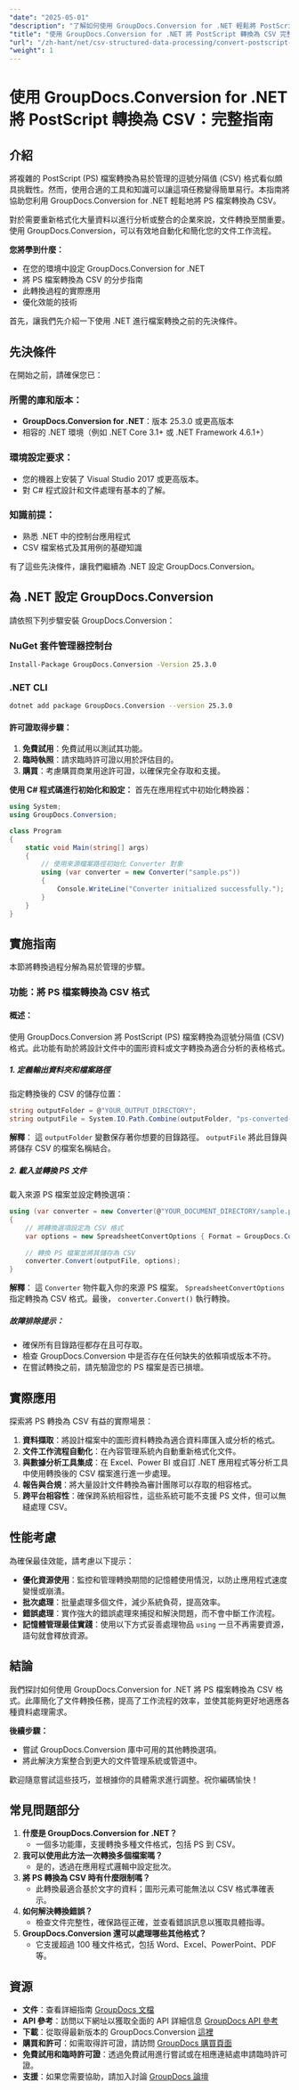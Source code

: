 ```yaml
---
"date": "2025-05-01"
"description": "了解如何使用 GroupDocs.Conversion for .NET 輕鬆將 PostScript 檔案轉換為 CSV 格式。本詳細指南將協助您簡化文件工作流程並增強資料處理能力。"
"title": "使用 GroupDocs.Conversion for .NET 將 PostScript 轉換為 CSV 完整指南"
"url": "/zh-hant/net/csv-structured-data-processing/convert-postscript-to-csv-groupdocs-conversion-net/"
"weight": 1
---
```


# 使用 GroupDocs.Conversion for .NET 將 PostScript 轉換為 CSV：完整指南

## 介紹
將複雜的 PostScript (PS) 檔案轉換為易於管理的逗號分隔值 (CSV) 格式看似頗具挑戰性。然而，使用合適的工具和知識可以讓這項任務變得簡單易行。本指南將協助您利用 GroupDocs.Conversion for .NET 輕鬆地將 PS 檔案轉換為 CSV。

對於需要重新格式化大量資料以進行分析或整合的企業來說，文件轉換至關重要。使用 GroupDocs.Conversion，可以有效地自動化和簡化您的文件工作流程。

**您將學到什麼：**
- 在您的環境中設定 GroupDocs.Conversion for .NET
- 將 PS 檔案轉換為 CSV 的分步指南
- 此轉換過程的實際應用
- 優化效能的技術

首先，讓我們先介紹一下使用 .NET 進行檔案轉換之前的先決條件。

## 先決條件
在開始之前，請確保您已：

### 所需的庫和版本：
- **GroupDocs.Conversion for .NET**：版本 25.3.0 或更高版本
- 相容的 .NET 環境（例如 .NET Core 3.1+ 或 .NET Framework 4.6.1+）

### 環境設定要求：
- 您的機器上安裝了 Visual Studio 2017 或更高版本。
- 對 C# 程式設計和文件處理有基本的了解。

### 知識前提：
- 熟悉 .NET 中的控制台應用程式
- CSV 檔案格式及其用例的基礎知識

有了這些先決條件，讓我們繼續為 .NET 設定 GroupDocs.Conversion。

## 為 .NET 設定 GroupDocs.Conversion
請依照下列步驟安裝 GroupDocs.Conversion：

### NuGet 套件管理器控制台
```bash
Install-Package GroupDocs.Conversion -Version 25.3.0
```

### .NET CLI
```bash
dotnet add package GroupDocs.Conversion --version 25.3.0
```

#### 許可證取得步驟：
1. **免費試用**：免費試用以測試其功能。
2. **臨時執照**：請求臨時許可證以用於評估目的。
3. **購買**：考慮購買商業用途許可證，以確保完全存取和支援。

**使用 C# 程式碼進行初始化和設定：**
首先在應用程式中初始化轉換器：

```csharp
using System;
using GroupDocs.Conversion;

class Program
{
    static void Main(string[] args)
    {
        // 使用來源檔案路徑初始化 Converter 對象
        using (var converter = new Converter("sample.ps"))
        {
            Console.WriteLine("Converter initialized successfully.");
        }
    }
}
```

## 實施指南
本節將轉換過程分解為易於管理的步驟。

### 功能：將 PS 檔案轉換為 CSV 格式
#### 概述：
使用 GroupDocs.Conversion 將 PostScript (PS) 檔案轉換為逗號分隔值 (CSV) 格式。此功能有助於將設計文件中的圖形資料或文字轉換為適合分析的表格格式。

##### 1. 定義輸出資料夾和檔案路徑
指定轉換後的 CSV 的儲存位置：

```csharp
string outputFolder = @"YOUR_OUTPUT_DIRECTORY";
string outputFile = System.IO.Path.Combine(outputFolder, "ps-converted-to.csv");
```

**解釋**： 這 `outputFolder` 變數保存著你想要的目錄路徑。 `outputFile` 將此目錄與將儲存 CSV 的檔案名稱結合。

##### 2. 載入並轉換 PS 文件
載入來源 PS 檔案並設定轉換選項：

```csharp
using (var converter = new Converter(@"YOUR_DOCUMENT_DIRECTORY/sample.ps"))
{
    // 將轉換選項設定為 CSV 格式
    var options = new SpreadsheetConvertOptions { Format = GroupDocs.Conversion.FileTypes.SpreadsheetFileType.Csv };
    
    // 轉換 PS 檔案並將其儲存為 CSV
    converter.Convert(outputFile, options);
}
```

**解釋**： 這 `Converter` 物件載入你的來源 PS 檔案。 `SpreadsheetConvertOptions` 指定轉換為 CSV 格式。最後， `converter.Convert()` 執行轉換。

##### 故障排除提示：
- 確保所有目錄路徑都存在且可存取。
- 檢查 GroupDocs.Conversion 中是否存在任何缺失的依賴項或版本不符。
- 在嘗試轉換之前，請先驗證您的 PS 檔案是否已損壞。

## 實際應用
探索將 PS 轉換為 CSV 有益的實際場景：
1. **資料擷取**：將設計檔案中的圖形資料轉換為適合資料庫匯入或分析的格式。
2. **文件工作流程自動化**：在內容管理系統內自動重新格式化文件。
3. **與數據分析工具集成**：在 Excel、Power BI 或自訂 .NET 應用程式等分析工具中使用轉換後的 CSV 檔案進行進一步處理。
4. **報告與合規**：將大量設計文件轉換為審計團隊可以存取的相容格式。
5. **跨平台相容性**：確保跨系統相容性，這些系統可能不支援 PS 文件，但可以無縫處理 CSV。

## 性能考慮
為確保最佳效能，請考慮以下提示：
- **優化資源使用**：監控和管理轉換期間的記憶體使用情況，以防止應用程式速度變慢或崩潰。
- **批次處理**：批量處理多個文件，減少系統負荷，提高效率。
- **錯誤處理**：實作強大的錯誤處理來捕捉和解決問題，而不會中斷工作流程。
- **記憶體管理最佳實踐**：使用以下方式妥善處理物品 `using` 一旦不再需要資源，語句就會釋放資源。

## 結論
我們探討如何使用 GroupDocs.Conversion for .NET 將 PS 檔案轉換為 CSV 格式。此庫簡化了文件轉換任務，提高了工作流程的效率，並使其能夠更好地適應各種資料處理需求。

**後續步驟：**
- 嘗試 GroupDocs.Conversion 庫中可用的其他轉換選項。
- 將此解決方案整合到更大的文件管理系統或管道中。

歡迎隨意嘗試這些技巧，並根據你的具體需求進行調整。祝你編碼愉快！

## 常見問題部分
1. **什麼是 GroupDocs.Conversion for .NET？**
   - 一個多功能庫，支援轉換多種文件格式，包括 PS 到 CSV。
2. **我可以使用此方法一次轉換多個檔案嗎？**
   - 是的，透過在應用程式邏輯中設定批次。
3. **將 PS 轉換為 CSV 時有什麼限制嗎？**
   - 此轉換最適合基於文字的資料；圖形元素可能無法以 CSV 格式準確表示。
4. **如何解決轉換錯誤？**
   - 檢查文件完整性，確保路徑正確，並查看錯誤訊息以獲取具體指導。
5. **GroupDocs.Conversion 還可以處理哪些其他格式？**
   - 它支援超過 100 種文件格式，包括 Word、Excel、PowerPoint、PDF 等。

## 資源
- **文件**：查看詳細指南 [GroupDocs 文檔](https://docs.groupdocs.com/conversion/net/)
- **API 參考**：訪問以下網址以獲取全面的 API 詳細信息 [GroupDocs API 參考](https://reference.groupdocs.com/conversion/net/)
- **下載**：從取得最新版本的 GroupDocs.Conversion [這裡](https://releases.groupdocs.com/conversion/net/)
- **購買和許可**：如需取得許可證，請訪問 [GroupDocs 購買頁面](https://purchase.groupdocs.com/buy)
- **免費試用和臨時許可證**：透過免費試用進行嘗試或在相應連結處申請臨時許可證。
- **支援**：如果您需要協助，請加入討論 [GroupDocs 論壇](https://forum.groupdocs.com/)